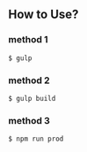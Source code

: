 ## How to Use?

### method 1
```
$ gulp
```

### method 2
```
$ gulp build
```

### method 3
```
$ npm run prod
```